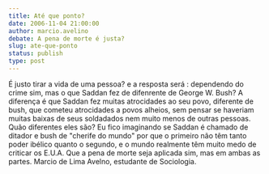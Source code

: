 ```yaml
---
title: Até que ponto?
date: 2006-11-04 21:00:00
author: marcio.avelino
debate: A pena de morte é justa?
slug: ate-que-ponto
status: publish 
type: post
---
```


É justo tirar a vida de uma pessoa? e a resposta será : dependendo do crime sim, mas o que Saddan fez de difenrente de George W. Bush?
A diferença é que Saddan fez muitas atrocidades ao seu povo, diferente de bush, que cometeu atrocidades a povos alheios, sem pensar se haveriam muitas baixas de seus soldadados nem muito menos de outras pessoas. Quão diferentes eles são?
Eu fico imaginando se Saddan é chamado de ditador e bush de "cherife do mundo" por que o primeiro não têm tanto poder ibélico quanto o segundo, e o mundo realmente têm muito medo de criticar os E.U.A.
Que a pena de morte seja aplicada sim, mas em ambas as partes.
Marcio de Lima Avelno, estudante de Sociologia.
